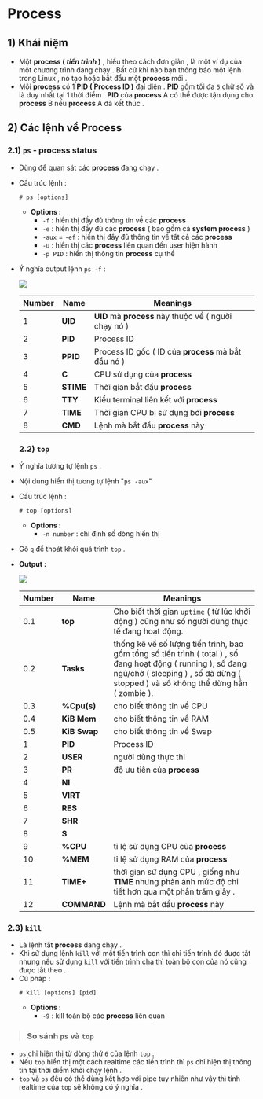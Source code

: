 # Process
## **1) Khái niệm**
- Một **process ( *tiến trình* )** , hiểu theo cách đơn giản , là một ví dụ của một chương trình đang chạy . Bất cứ khi nào bạn thông báo một lệnh trong Linux , nó tạo hoặc bắt đầu một **process** mới . 
- Mỗi **process** có 1 **PID ( Process ID )** đại diện . **PID** gồm tối đa `5` chữ số và là duy nhất tại 1 thời điểm . **PID** của **process** A có thể được tận dụng cho **process** B nếu **process** A đã kết thúc .

## **2) Các lệnh về Process**
### **2.1) `ps` - process status**
- Dùng để quan sát các **process** đang chạy .
- Cấu trúc lệnh :
    ```
    # ps [options]
    ```
    - **Options :**
        - `-f` : hiển thị đầy đủ thông tin về các **process**
        - `-e` : hiển thị đầy đủ các **process** ( bao gồm cả **system process** )
        - `-aux` = `-ef` : hiển thị đầy đủ thông tin về tất cả các **process**
        - `-u` : hiển thị các **process** liên quan đến user hiện hành
        - `-p PID` : hiển thị thông tin **process** cụ thể
- Ý nghĩa output lệnh `ps -f` :
    
    <img src=https://i.imgur.com/actqrV9.png>

    | Number | Name | Meanings |
    |--------|------|----------|
    | 1 | **UID** | **UID** mà **process** này thuộc về ( người chạy nó ) |
    | 2 | **PID** | Process ID |
    | 3 | **PPID** | Process ID gốc ( ID của **process** mà bắt đầu nó )
    | 4 | **C** | CPU sử dụng của **process** |
    | 5 | **STIME** | Thời gian bắt đầu **process** |
    | 6 | **TTY** | Kiểu terminal liên kết với **process** |
    | 7 | **TIME** | Thời gian CPU bị sử dụng bởi **process** |
    | 8 | **CMD** | Lệnh mà bắt đầu **process** này |

    ### **2.2) `top`**
- Ý nghĩa tương tự lệnh `ps` .
- Nội dung hiển thị tương tự lệnh "`ps -aux`"
- Cấu trúc lệnh :
    ```
    # top [options]
    ```
    - **Options :**
        - `-n number` : chỉ định số dòng hiển thị
- Gõ `q` để thoát khỏi quá trình `top` .
- **Output :**
    
    <img src=https://i.imgur.com/y01exyP.png>

    | Number | Name | Meanings |
    |--------|------|----------|
    | 0.1 | **top** |  Cho biết thời gian `uptime` ( từ lúc khởi động ) cũng như số người dùng thực tế đang hoạt động. |
    | 0.2 | **Tasks** | thống kê về số lượng tiến trình, bao gồm tổng số tiến trình ( total ) , số đang hoạt động ( running ), số đang ngủ/chờ ( sleeping ) , số đã dừng ( stopped ) và số không thể dừng hẳn ( zombie ). |
    | 0.3 | **%Cpu(s)** | cho biết thông tin về CPU |
    | 0.4 | **KiB Mem** | cho biết thông tin về RAM |
    | 0.5 | **KiB Swap** | cho biết thông tin về Swap |
    | 1 | **PID** | Process ID |
    | 2 | **USER** | người dùng thực thi |
    | 3 | **PR** | độ ưu tiên của **process** |
    | 4 | **NI** |
    | 5 | **VIRT** |
    | 6 | **RES** |
    | 7 | **SHR** | 
    | 8 | **S** | 
    | 9 | **%CPU** | tỉ lệ sử dụng CPU của **process** |
    | 10 | **%MEM** | tỉ lệ sử dụng RAM của **process** |
    | 11 | **TIME+** | thời gian sử dụng CPU , giống như **TIME** nhưng phản ánh mức độ chi tiết hơn qua một phần trăm giây .
    | 12 | **COMMAND** | Lệnh mà bắt đầu **process** này |
### **2.3) `kill`**
- Là lệnh tắt **process** đang chạy .
- Khi sử dụng lệnh `kill` với một tiến trình con thì chỉ tiến trình đó được tắt nhưng nếu sử dụng `kill` với tiến trình cha thì toàn bộ con của nó cũng được tắt theo . 
- Cú pháp :
    ```
    # kill [options] [pid]
    ```
    - **Options :** 
        - `-9` : kill toàn bộ các **process** liên quan
> ### **So sánh `ps` và `top`**
- `ps` chỉ hiện thị từ dòng thứ `6` của lệnh `top` .
- Nếu `top` hiển thị một cách realtime các tiến trình thì `ps` chỉ hiện thị thông tin tại thời điểm khởi chạy lệnh .
- `top` và `ps` đều có thể dùng kết hợp với pipe tuy nhiên như vậy thì tính realtime của `top` sẽ không có ý nghĩa .
